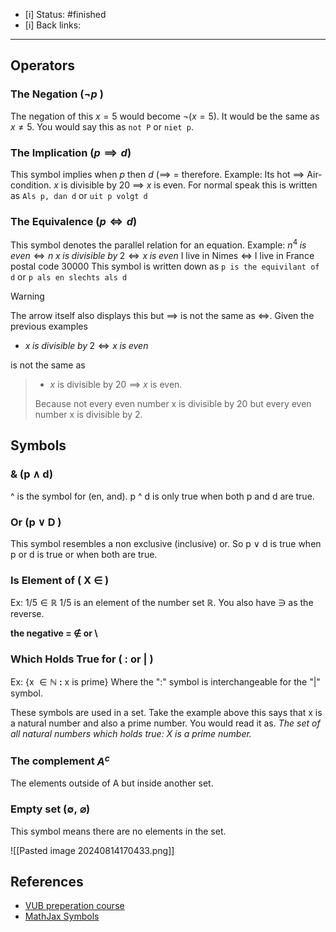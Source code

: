 - [i] Status: #finished 
- [i] Back links: 
___
## Operators
### The Negation ($\neg p$ )
The negation of this 
    $x=5$ would become  $\neg(x =5)$.
    It would be the same as $x \not= 5$.
You would say this as `not P` or `niet p`.

### The Implication ($p \implies d$)
This symbol implies when $p$ then $d$ ($\implies$ = therefore. 
Example: 
    Its hot $\implies$ Air-condition.
    $x$ is divisible by 20 $\implies$ $x$ is even.
For normal speak this is written as `Als p, dan d` or `uit p volgt d`

### The Equivalence ($p \iff d$)
This symbol denotes the parallel relation for an equation.
Example:
    $n^4\; is\,even \iff n$
    $x\; is \; divisible\; by \; 2 \iff x\; is\; even$ 
    I live in Nimes $\iff$ I live in France postal code 30000
This symbol is written down as `p is the equivilant of d` or 
`p als en slechts als d`
    
>[!WARNING]
> The arrow itself also displays this but $\implies$ is not the same as $\iff$. 
> Given the previous examples
> - $x\; is \; divisible\; by \; 2 \iff x\; is\; even$ 
>
is not the same as 
> - $x$ is divisible by 20 $\implies$ $x$ is even.
> 
> Because not every even number x is divisible by 20 but every even number x is divisible by 2.

## Symbols
### & (p $\land$ d)

^ is the symbol for (en, and).
p ^ d is only true when both p and d are true.

### Or (p $\lor$ D )

This symbol resembles a non exclusive (inclusive) or.
So p $\lor$ d is true when p or d is true or when both are true.

### Is Element of ( X $\in$ )
Ex: $1/5 \in \mathbb{R}$ 
1/5 is an element of the number set $\mathbb{R}$. You also have $\ni$ as the reverse.

**the negative = $\not\in$ or \\** 

### Which Holds True for ( : or | )
Ex: {x $\in \mathbb{N}$ **:** x is prime}
Where the ":" symbol is interchangeable for the "|" symbol. 

These symbols are used in a set. Take the example above this says that x is a natural number and also a prime number. 
You would read it as. *The set of all natural numbers which holds true: X is a prime number.*

### The complement $A^c$

The elements outside of A but inside another set.


### Empty set ($\emptyset, \; \varnothing$)
This symbol means there are no elements in the set.

![[Pasted image 20240814170433.png]]

## References
- [VUB preperation course](https://canvas.vub.be/courses/30921/pages/logische-operatoren?module_item_id=331506) 
- [MathJax Symbols](https://math.meta.stackexchange.com/questions/5020/mathjax-basic-tutorial-and-quick-reference)
